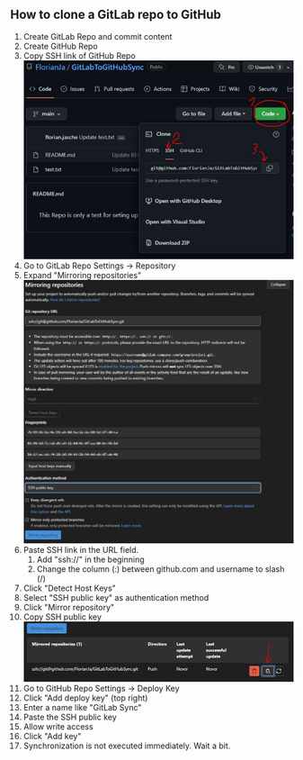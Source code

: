 ## How to clone a GitLab repo to GitHub

1. Create GitLab Repo and commit content
2. Create GitHub Repo
3. Copy SSH link of GitHub Repo ![](images/GitHub_ssh_link.JPG)
4. Go to GitLab Repo Settings -> Repository
5. Expand "Mirroring repositories" ![](images/GitLab_mirror_repos.JPG)
6. Paste SSH link in the URL field. 
    1. Add "ssh://" in the beginning
    2. Change the column (:) between github.com and username to slash (/)
7. Click "Detect Host Keys"
8. Select "SSH public key" as authentication method
9. Click "Mirror repository"
10. Copy SSH public key ![](images/GitLab_copy_ssh_key.JPG)
11. Go to GitHub Repo Settings -> Deploy Key
12. Click "Add deploy key" (top right)
13. Enter a name like "GitLab Sync"
14. Paste the SSH public key
15. Allow write access
16. Click "Add key" 
17. Synchronization is not executed immediately. Wait a bit.



 
